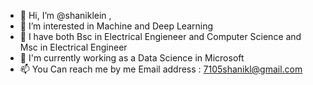 - 👋 Hi, I’m @shaniklein , 
- 👀 I’m interested in Machine and Deep Learning
- 🌱 I have both Bsc in Electrical Engieneer and Computer Science and Msc in Electrical Engineer
- 💞️ I'm currently working as a Data Science in Microsoft 
- 📫 You Can reach me by me Email address : 7105shanikl@gmail.com

